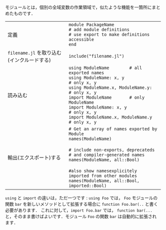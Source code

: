 モジュールとは，個別の全域変数の作業領域で，似たような機能を一箇所にまとめたものです．

|                       |                                                      |
| --------------------- | ---------------------------------------------------- |
| 定義        | `module PackageName`<br>`# add module definitions`<br>`# use export to make definitions accessible`<br>`end` |
| `filename.jl` を取り込む(インクルードする) | `include("filename.jl")`                             |
| 読み込む         | `using ModuleName        # all exported names`<br>`using ModuleName: x, y              # only x, y`<br>`using ModuleName.x, ModuleName.y:   # only x, y`<br>`import ModuleName       # only ModuleName`<br>`import ModuleName: x, y             # only x, y`<br>`import ModuleName.x, ModuleName.y   # only x, y` |
| 輸出(エクスポート)する          | `# Get an array of names exported by Module`<br>`names(ModuleName)`<br><br>`# include non-exports, deprecateds`<br>`# and compiler-generated names`<br>`names(ModuleName, all::Bool)`<br><br>`#also show namesexplicitely imported from other modules`<br>`names(ModuleName, all::Bool, imported::Bool)` |

`using` と `import` の違いは，ただ一つです :
`using Foo` では，
`Foo` モジュールの関数 `bar` を新しいメソッドとして拡張する場合に
`function Foo.bar(..` と書く必要があります．
これに対して，`import Foo.bar` では，
`function bar(...` と，そのまま書けばよいです．モジュール `Foo` の関数 `bar` は自動的に拡張されます．
